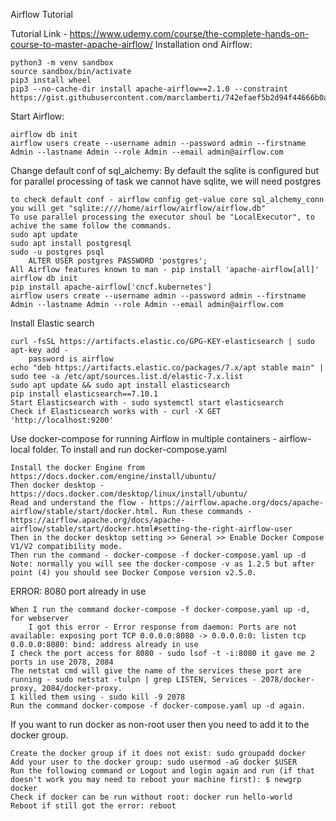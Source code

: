 Airflow Tutorial

Tutorial Link - https://www.udemy.com/course/the-complete-hands-on-course-to-master-apache-airflow/
Installation ond Airflow:

    python3 -m venv sandbox
    source sandbox/bin/activate
    pip3 install wheel
    pip3 --no-cache-dir install apache-airflow==2.1.0 --constraint https://gist.githubusercontent.com/marclamberti/742efaef5b2d94f44666b0aec020be7c/raw/21c88601337250b6fd93f1adceb55282fb07b7ed/constraint.txt

Start Airflow:

    airflow db init
    airflow users create --username admin --password admin --firstname Admin --lastname Admin --role Admin --email admin@airflow.com

Change default conf of sql_alchemy:
By default the sqlite is configured but for parallel processing of task we cannot have sqlite, we will need postgres

    to check default conf - airflow config get-value core sql_alchemy_conn you will get "sqlite:////home/airflow/airflow/airflow.db"
    To use parallel processing the executor shoul be "LocalExecutor", to achive the same follow the commands.
    sudo apt update
    sudo apt install postgresql
    sudo -u postgres psql
        ALTER USER postgres PASSWORD 'postgres';
    All Airflow features known to man - pip install 'apache-airflow[all]'
    airflow db init
    pip install apache-airflow['cncf.kubernetes']
    airflow users create --username admin --password admin --firstname Admin --lastname Admin --role Admin --email admin@airflow.com

Install Elastic search

    curl -fsSL https://artifacts.elastic.co/GPG-KEY-elasticsearch | sudo apt-key add -
        password is airflow
    echo "deb https://artifacts.elastic.co/packages/7.x/apt stable main" | sudo tee -a /etc/apt/sources.list.d/elastic-7.x.list
    sudo apt update && sudo apt install elasticsearch
    pip install elasticsearch==7.10.1
    Start Elasticsearch with - sudo systemctl start elasticsearch
    Check if Elasticsearch works with - curl -X GET 'http://localhost:9200'

Use docker-compose for running Airflow in multiple containers - airflow-local folder.
To install and run docker-compose.yaml

    Install the docker Engine from https://docs.docker.com/engine/install/ubuntu/
    Then docker desktop - https://docs.docker.com/desktop/linux/install/ubuntu/
    Read and understand the flow - https://airflow.apache.org/docs/apache-airflow/stable/start/docker.html. Run these commands - https://airflow.apache.org/docs/apache-airflow/stable/start/docker.html#setting-the-right-airflow-user
    Then in the docker desktop setting >> General >> Enable Docker Compose V1/V2 compatibility mode.
    Then run the command - docker-compose -f docker-compose.yaml up -d
    Note: normally you will see the docker-compose -v as 1.2.5 but after point (4) you should see Docker Compose version v2.5.0.

ERROR: 8080 port already in use

    When I run the command docker-compose -f docker-compose.yaml up -d, for webserver
        I got this error - Error response from daemon: Ports are not available: exposing port TCP 0.0.0.0:8080 -> 0.0.0.0:0: listen tcp 0.0.0.0:8080: bind: address already in use
    I check the port access for 8080 - sudo lsof -t -i:8080 it gave me 2 ports in use 2078, 2084
    The netstat cmd will give the name of the services these port are running - sudo netstat -tulpn | grep LISTEN, Services - 2078/docker-proxy, 2084/docker-proxy.
    I killed them using - sudo kill -9 2078
    Run the command docker-compose -f docker-compose.yaml up -d again.

If you want to run docker as non-root user then you need to add it to the docker group.

    Create the docker group if it does not exist: sudo groupadd docker
    Add your user to the docker group: sudo usermod -aG docker $USER
    Run the following command or Logout and login again and run (if that doesn't work you may need to reboot your machine first): $ newgrp docker
    Check if docker can be run without root: docker run hello-world
    Reboot if still got the error: reboot